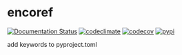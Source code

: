 # encoref

[![Documentation Status](https://readthedocs.org/projects/encoref/badge/?version=latest)](https://encoref.readthedocs.io/en/latest)
[![codeclimate](https://img.shields.io/codeclimate/maintainability/endremborza/encoref.svg)](https://codeclimate.com/github/endremborza/encoref)
[![codecov](https://img.shields.io/codecov/c/github/endremborza/encoref)](https://codecov.io/gh/endremborza/encoref)
[![pypi](https://img.shields.io/pypi/v/encoref.svg)](https://pypi.org/project/encoref/)

add keywords to pyproject.toml
